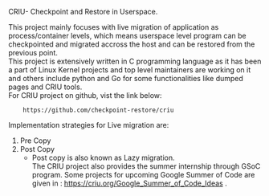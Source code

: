 CRIU- Checkpoint and Restore in Userspace. <br>

This project mainly focuses with live migration of application as process/container levels, which means
userspace level program can be checkpointed and migrated accross the host and can be restored from the previous point.  <br>
This project is extensively written in C programming language as it has been a part of Linux Kernel projects and top level maintainers are 
working on it and others include python and Go for some functionalities like dumped pages and CRIU tools. <br>
For CRIU project on github, vist the link below:<br>

    	https://github.com/checkpoint-restore/criu 


Implementation strategies for Live migration are:
1. Pre Copy
2. Post Copy 
	- Post copy is also known as Lazy migration.   
The CRIU project also provides the summer internship through GSoC program. Some projects for upcoming Google Summer of Code are given in : https://criu.org/Google_Summer_of_Code_Ideas .  
